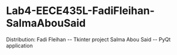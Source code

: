 # Lab4-EECE435L-FadiFleihan-SalmaAbouSaid

Distribution:
Fadi Fleihan -- Tkinter project
Salma Abou Said -- PyQt application 
